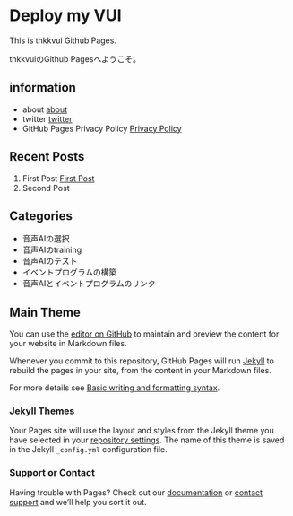 # **Deploy my VUI**

This is thkkvui Github Pages.

thkkvuiのGithub Pagesへようこそ。

## **information**
- about [about](https://thkkvui.github.io/about)
- twitter [twitter](https://twitter.com/thkkvui)
- GitHub Pages Privacy Policy [Privacy Policy]()


## **Recent Posts**
1. First Post [First Post](https://github.com/thkkvui/thkkvui.github.io/2022/04/22/first_post)
2. Second Post


## **Categories**
- 音声AIの選択
- 音声AIのtraining
- 音声AIのテスト
- イベントプログラムの構築
- 音声AIとイベントプログラムのリンク


## **Main Theme**





You can use the [editor on GitHub](https://github.com/thkkvui/thkkvui.github.io/edit/main/README.md) to maintain and preview the content for your website in Markdown files.

Whenever you commit to this repository, GitHub Pages will run [Jekyll](https://jekyllrb.com/) to rebuild the pages in your site, from the content in your Markdown files.

For more details see [Basic writing and formatting syntax](https://docs.github.com/en/github/writing-on-github/getting-started-with-writing-and-formatting-on-github/basic-writing-and-formatting-syntax).

### Jekyll Themes

Your Pages site will use the layout and styles from the Jekyll theme you have selected in your [repository settings](https://github.com/thkkvui/thkkvui.github.io/settings/pages). The name of this theme is saved in the Jekyll `_config.yml` configuration file.

### Support or Contact

Having trouble with Pages? Check out our [documentation](https://docs.github.com/categories/github-pages-basics/) or [contact support](https://support.github.com/contact) and we’ll help you sort it out.
